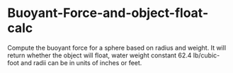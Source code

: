 # Buoyant-Force-and-object-float-calc
Compute the buoyant force for a sphere based on radius and weight. It will return whether the object will float, water weight constant 62.4 lb/cubic-foot and radii can be in units of inches or feet.
